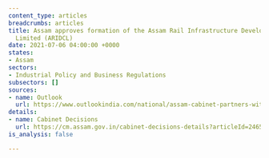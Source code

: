 ```yaml
---
content_type: articles
breadcrumbs: articles
title: Assam approves formation of the Assam Rail Infrastructure Development Corporation
  Limited (ARIDCL)
date: 2021-07-06 04:00:00 +0000
states:
- Assam
sectors:
- Industrial Policy and Business Regulations
subsectors: []
sources:
- name: Outlook
  url: https://www.outlookindia.com/national/assam-cabinet-partners-with-the-railway-ministry-to-boost-connectivity-in-the-state-news-204742
details:
- name: Cabinet Decisions
  url: https://cm.assam.gov.in/cabinet-decisions-details?articleId=246550
is_analysis: false

---
```

